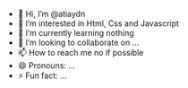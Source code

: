 - 👋 Hi, I’m @atiaydn
- 👀 I’m interested in Html, Css and Javascript
- 🌱 I’m currently learning nothing
- 💞️ I’m looking to collaborate on ...
- 📫 How to reach me no if possible
- 😄 Pronouns: ...
- ⚡ Fun fact: ...

<!---
atiaydn/atiaydn is a ✨ special ✨ repository because its `README.md` (this file) appears on your GitHub profile.
You can click the Preview link to take a look at your changes.
--->
